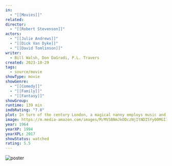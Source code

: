 ```yaml
---
in:
  - "[[Movies]]"
related: 
director:
  - "[[Robert Stevenson]]"
actors:
  - "[[Julie Andrews]]"
  - "[[Dick Van Dyke]]"
  - "[[David Tomlinson]]"
writer:
  - Bill Walsh, Don DaGradi, P.L. Travers
created: 2023-10-29
tags:
  - source/movie
showType: movie
showGenre:
  - "[[Comedy]]"
  - "[[Family]]"
  - "[[Fantasy]]"
showGroup: 
runtime: 139 min
imdbRating: "7.8"
plot: In turn of the century London, a magical nanny employs music and adventure to help two neglected children become closer to their father.
image: https://m.media-amazon.com/images/M/MV5BNmJkODczNjItNDI5Yy00MGI1LTkyOWItZDNmNjM4ZGI1ZDVlL2ltYWdlL2ltYWdlXkEyXkFqcGdeQXVyMDI2NDg0NQ@@._V1_SX300.jpg
year: 1964
yearXP: 1994
yearXPL: 2017
showStatus: watched
rating: 5.5
---
```

![poster](https://m.media-amazon.com/images/M/MV5BNmJkODczNjItNDI5Yy00MGI1LTkyOWItZDNmNjM4ZGI1ZDVlL2ltYWdlL2ltYWdlXkEyXkFqcGdeQXVyMDI2NDg0NQ@@._V1_SX300.jpg)

